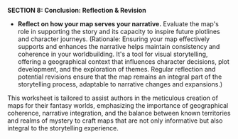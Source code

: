 
**SECTION 8: Conclusion: Reflection & Revision**
- **Reflect on how your map serves your narrative.** Evaluate the map's role in supporting the story and its capacity to inspire future plotlines and character journeys. (Rationale: Ensuring your map effectively supports and enhances the narrative helps maintain consistency and coherence in your worldbuilding. It's a tool for visual storytelling, offering a geographical context that influences character decisions, plot development, and the exploration of themes. Regular reflection and potential revisions ensure that the map remains an integral part of the storytelling process, adaptable to narrative changes and expansions.)

This worksheet is tailored to assist authors in the meticulous creation of maps for their fantasy worlds, emphasizing the importance of geographical coherence, narrative integration, and the balance between known territories and realms of mystery to craft maps that are not only informative but also integral to the storytelling experience.
